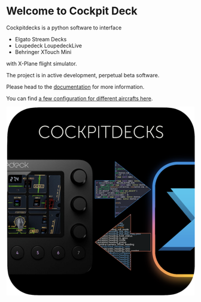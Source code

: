 # Welcome to Cockpit Deck

Cockpitdecks is a python software to interface

- Elgato Stream Decks
- Loupedeck LoupedeckLive
- Behringer XTouch Mini

with X-Plane flight simulator.

The project is in active development, perpetual beta software.

Please head to the [documentation](https://devleaks.github.io/cockpitdecks-docs/) for more information.

You can find [a few configuration for different aircrafts here](https://github.com/dlicudi/cockpitdecks-configs).

![Cockpitdecks Icon](cockpitdecks/resources/icon.png)
